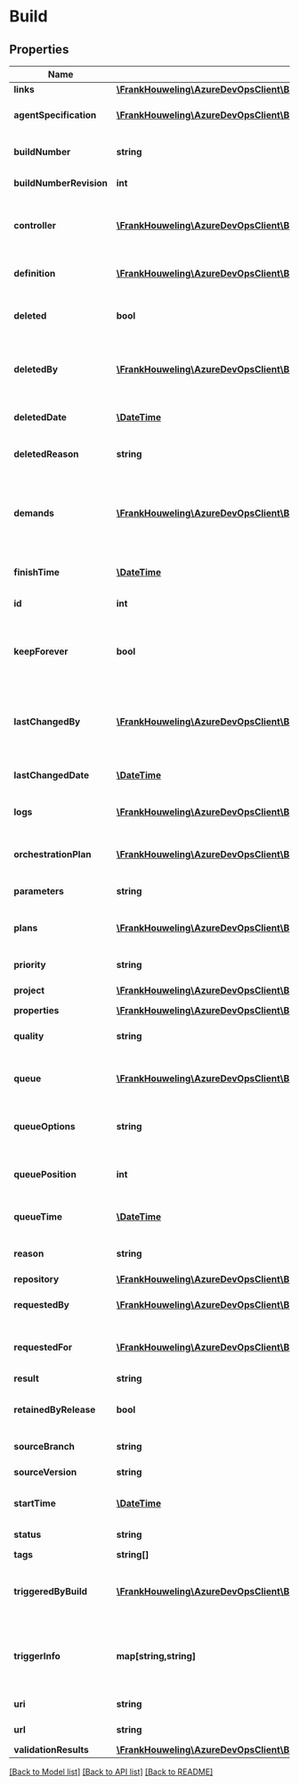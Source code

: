 # Build

## Properties
Name | Type | Description | Notes
------------ | ------------- | ------------- | -------------
**links** | [**\FrankHouweling\AzureDevOpsClient\Build\Model\ReferenceLinks**](ReferenceLinks.md) |  | [optional] 
**agentSpecification** | [**\FrankHouweling\AzureDevOpsClient\Build\Model\AgentSpecification**](AgentSpecification.md) | The agent specification for the build. | [optional] 
**buildNumber** | **string** | The build number/name of the build. | [optional] 
**buildNumberRevision** | **int** | The build number revision. | [optional] 
**controller** | [**\FrankHouweling\AzureDevOpsClient\Build\Model\BuildController**](BuildController.md) | The build controller. This is only set if the definition type is Xaml. | [optional] 
**definition** | [**\FrankHouweling\AzureDevOpsClient\Build\Model\DefinitionReference**](DefinitionReference.md) | The definition associated with the build. | [optional] 
**deleted** | **bool** | Indicates whether the build has been deleted. | [optional] 
**deletedBy** | [**\FrankHouweling\AzureDevOpsClient\Build\Model\IdentityRef**](IdentityRef.md) | The identity of the process or person that deleted the build. | [optional] 
**deletedDate** | [**\DateTime**](\DateTime.md) | The date the build was deleted. | [optional] 
**deletedReason** | **string** | The description of how the build was deleted. | [optional] 
**demands** | [**\FrankHouweling\AzureDevOpsClient\Build\Model\Demand[]**](Demand.md) | A list of demands that represents the agent capabilities required by this build. | [optional] 
**finishTime** | [**\DateTime**](\DateTime.md) | The time that the build was completed. | [optional] 
**id** | **int** | The ID of the build. | [optional] 
**keepForever** | **bool** | Indicates whether the build should be skipped by retention policies. | [optional] 
**lastChangedBy** | [**\FrankHouweling\AzureDevOpsClient\Build\Model\IdentityRef**](IdentityRef.md) | The identity representing the process or person that last changed the build. | [optional] 
**lastChangedDate** | [**\DateTime**](\DateTime.md) | The date the build was last changed. | [optional] 
**logs** | [**\FrankHouweling\AzureDevOpsClient\Build\Model\BuildLogReference**](BuildLogReference.md) | Information about the build logs. | [optional] 
**orchestrationPlan** | [**\FrankHouweling\AzureDevOpsClient\Build\Model\TaskOrchestrationPlanReference**](TaskOrchestrationPlanReference.md) | The orchestration plan for the build. | [optional] 
**parameters** | **string** | The parameters for the build. | [optional] 
**plans** | [**\FrankHouweling\AzureDevOpsClient\Build\Model\TaskOrchestrationPlanReference[]**](TaskOrchestrationPlanReference.md) | Orchestration plans associated with the build (build, cleanup) | [optional] 
**priority** | **string** | The build&#39;s priority. | [optional] 
**project** | [**\FrankHouweling\AzureDevOpsClient\Build\Model\TeamProjectReference**](TeamProjectReference.md) | The team project. | [optional] 
**properties** | [**\FrankHouweling\AzureDevOpsClient\Build\Model\PropertiesCollection**](PropertiesCollection.md) |  | [optional] 
**quality** | **string** | The quality of the xaml build (good, bad, etc.) | [optional] 
**queue** | [**\FrankHouweling\AzureDevOpsClient\Build\Model\AgentPoolQueue**](AgentPoolQueue.md) | The queue. This is only set if the definition type is Build. | [optional] 
**queueOptions** | **string** | Additional options for queueing the build. | [optional] 
**queuePosition** | **int** | The current position of the build in the queue. | [optional] 
**queueTime** | [**\DateTime**](\DateTime.md) | The time that the build was queued. | [optional] 
**reason** | **string** | The reason that the build was created. | [optional] 
**repository** | [**\FrankHouweling\AzureDevOpsClient\Build\Model\BuildRepository**](BuildRepository.md) | The repository. | [optional] 
**requestedBy** | [**\FrankHouweling\AzureDevOpsClient\Build\Model\IdentityRef**](IdentityRef.md) | The identity that queued the build. | [optional] 
**requestedFor** | [**\FrankHouweling\AzureDevOpsClient\Build\Model\IdentityRef**](IdentityRef.md) | The identity on whose behalf the build was queued. | [optional] 
**result** | **string** | The build result. | [optional] 
**retainedByRelease** | **bool** | Indicates whether the build is retained by a release. | [optional] 
**sourceBranch** | **string** | The source branch. | [optional] 
**sourceVersion** | **string** | The source version. | [optional] 
**startTime** | [**\DateTime**](\DateTime.md) | The time that the build was started. | [optional] 
**status** | **string** | The status of the build. | [optional] 
**tags** | **string[]** |  | [optional] 
**triggeredByBuild** | [**\FrankHouweling\AzureDevOpsClient\Build\Model\Build**](Build.md) | The build that triggered this build via a Build completion trigger. | [optional] 
**triggerInfo** | **map[string,string]** | Sourceprovider-specific information about what triggered the build | [optional] 
**uri** | **string** | The URI of the build. | [optional] 
**url** | **string** | The REST URL of the build. | [optional] 
**validationResults** | [**\FrankHouweling\AzureDevOpsClient\Build\Model\BuildRequestValidationResult[]**](BuildRequestValidationResult.md) |  | [optional] 

[[Back to Model list]](../README.md#documentation-for-models) [[Back to API list]](../README.md#documentation-for-api-endpoints) [[Back to README]](../README.md)


